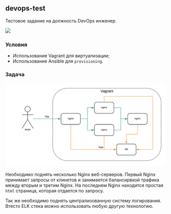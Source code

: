 devops-test
---
Тестовое задание на должность DevOps инженер.

![](schemа.png)

### Условия
- Использование Vagrant для виртуализации;
- Использование Ansible для `provisioning`.

### Задача

![](schema.png)

Необходимо поднять несколько Nginx веб-серверов. Первый Nginx принимает запросы от клинетов и занимается балансирвкой трафика между вторым и третим Nginx. 
На последнем Nginx находится простая `html` страница, которая отдается по запросу.

Так же необходимо поднять централизованную систему логирования. Втесто ELK стека можно использовать любую другую технологию.
